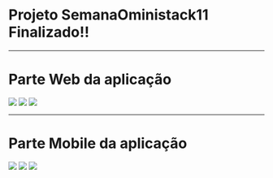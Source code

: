 <h1>Projeto SemanaOministack11 Finalizado!!</h1>

___

<h1>Parte Web da aplicação</h1>

<img src="/frontend/assets/Login.PNG" /> <img src="/frontend/assets/Home.PNG" /> <img src="/frontend/assets/Register.PNG" />

___

<h1>Parte Mobile da aplicação</h1>

<img src="/Mobile/assets/AppSplash.png" size="50" /> <img src="/Mobile/assets/AppHome.png" size="50" /> <img src="/Mobile/assets/AppCase.png" size="50" />